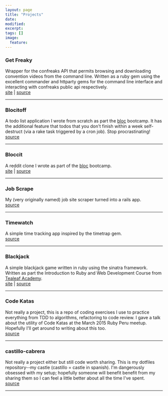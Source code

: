```yaml
---
layout: page
title: "Projects"
date:
modified:
excerpt:
tags: []
image:
  feature:
---
```


### Get Freaky
Wrapper for the confreaks API that permits browsing and downloading convention videos from the command line. Written as a ruby gem using the excellent commander and httparty gems for the command line interface and interacting with confreaks public api respectively.
<br>
[site](https://rubygems.org/gems/get_freaky) | [source](https://github.com/smcabrera/get_freaky)
<hr />

###  Blocitoff
A todo list application I wrote from scratch as part the [bloc](https://www.bloc.io) bootcamp. It has the additional feature that todos that you don't finish within a week self-destruct (via a rake task triggered by a cron job). Stop procrastinating!
<br>
[source](https://github.com/smcabrera/blocitoff)
<hr />

###  Bloccit
A reddit clone I wrote as part of the [bloc](https://www.bloc.io) bootcamp.
<br>
[site](http://smcabrera-bloccit.herokuapp.com/) | [source](https://github.com/smcabrera/bloccit)
<hr />

### Job Scrape
My (very originally named) job site scraper turned into a rails app.
<br>
[source](https://github.com/smcabrera/job-scrape)
<hr />

### Timewatch
A simple time tracking app inspired by the timetrap gem.
<br>
[source](https://github.com/smcabrera/timewatch)
<hr />

### Blackjack
A simple blackjack game written in ruby using the sinatra framework. Written as part the Introduction to Ruby and Web Development Course from [Tealeaf Academy](http://www.gotealeaf.com/curriculum).
<br>
[site](http://smcabrera-blackjack.herokuapp.com/) | [source](https://github.com/smcabrera/web-blackjack)
<hr />

###  Code Katas
Not really a project, this is a repo of coding exercises I use to practice everything from TDD to algorithms, refactoring to code review. I gave a talk about the utility of Code Katas at the March 2015 Ruby Peru meetup. Hopefully I'll get around to writing about this too.
<br>
[source](https://github.com/smcabrera/katas)
<hr />

###  castillo-cabrera
Not really a project either but still code worth sharing. This is my dotfiles repository--my castle (castillo = castle in spanish). I'm dangerously obsessed with my setup; hopefully someone will benefit benefit from my sharing them so I can feel a little better about all the time I've spent.
<br>
[source](https://github.com/smcabrera/castillo-cabrera)
<hr />
